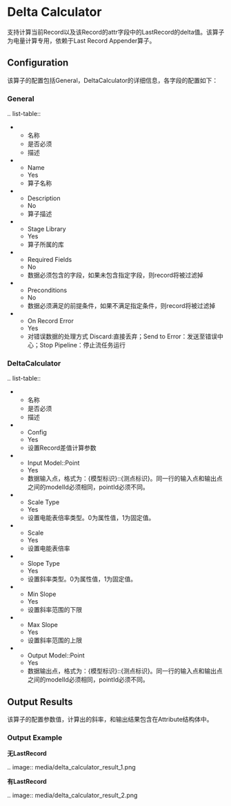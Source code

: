 # Delta Calculator

支持计算当前Record以及该Record的attr字段中的LastRecord的delta值。该算子为电量计算专用，依赖于Last Record Appender算子。



## Configuration

该算子的配置包括General，DeltaCalculator的详细信息，各字段的配置如下：

### General

.. list-table::

   * - 名称
     - 是否必须
     - 描述
   * - Name
     - Yes
     - 算子名称
   * - Description
     - No
     - 算子描述
   * - Stage Library
     - Yes
     - 算子所属的库
   * - Required Fields
     - No
     - 数据必须包含的字段，如果未包含指定字段，则record将被过滤掉
   * - Preconditions
     - No
     - 数据必须满足的前提条件，如果不满足指定条件，则record将被过滤掉
   * - On Record Error
     - Yes
     - 对错误数据的处理方式  Discard:直接丢弃；Send to Error：发送至错误中心；Stop Pipeline：停止流任务运行


### DeltaCalculator

.. list-table::

   * - 名称
     - 是否必须
     - 描述
   * - Config
     - Yes
     - 设置Record差值计算参数
   * - Input Model::Point
     - Yes
     - 数据输入点，格式为：{模型标识}::{测点标识}。同一行的输入点和输出点之间的modelId必须相同，pointId必须不同。
   * - Scale Type
     - Yes
     - 设置电能表倍率类型。0为属性值，1为固定值。
   * - Scale
     - Yes
     - 设置电能表倍率
   * - Slope Type
     - Yes
     - 设置斜率类型。0为属性值，1为固定值。
   * - Min Slope
     - Yes
     - 设置斜率范围的下限
   * - Max Slope
     - Yes
     - 设置斜率范围的上限
   * - Output Model::Point
     - Yes
     - 数据输出点，格式为：{模型标识}::{测点标识}。同一行的输入点和输出点之间的modelId必须相同，pointId必须不同。


## Output Results

该算子的配置参数值，计算出的斜率，和输出结果包含在Attribute结构体中。

### Output Example

**无LastRecord**

.. image:: media/delta_calculator_result_1.png

**有LastRecord**

.. image:: media/delta_calculator_result_2.png

<!--end-->
